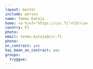 ```yaml
---
layout: master
include: person
name: Teemu Kataja
home: <a href="https://csc.fi">CSC</a>
country: FI
photo:
email: teemu.kataja@csc.fi
phone:
on_contract: yes
has_been_on_contract: yes
groups:
  tryggve:
---
```

